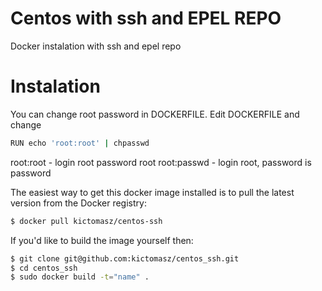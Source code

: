 # Centos with ssh and EPEL REPO

Docker instalation with ssh and epel repo

# Instalation 

You can change root password in DOCKERFILE. Edit DOCKERFILE and change 

```bash 
RUN echo 'root:root' | chpasswd
``` 

root:root - login root password root 
root:passwd - login root, password is password

The easiest way to get this docker image installed is to pull the latest version
from the Docker registry:

```bash
$ docker pull kictomasz/centos-ssh
```

If you'd like to build the image yourself then:

```bash
$ git clone git@github.com:kictomasz/centos_ssh.git
$ cd centos_ssh
$ sudo docker build -t="name" .
```


